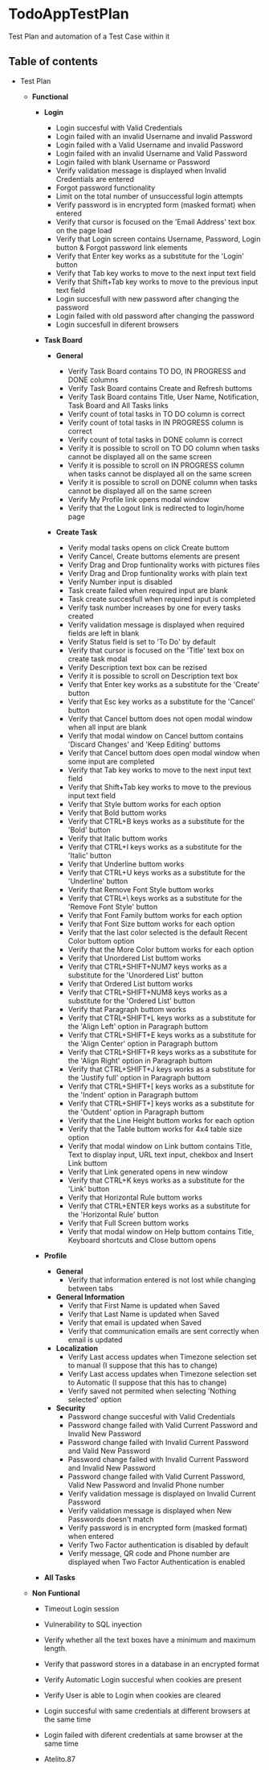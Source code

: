 # TodoAppTestPlan
Test Plan and automation of a Test Case within it

## Table of contents

* Test Plan

    *   **Functional**

        *   **Login**
            * Login succesful with Valid Credentials
            * Login failed with an invalid Username and invalid Password
            * Login failed with a Valid Username and invalid Password
            * Login failed with an invalid Username and Valid Password
            * Login failed with blank Username or Password
            * Verify validation message is displayed when Invalid Credentials are entered
            * Forgot password functionality
            * Limit on the total number of unsuccessful login attempts
            * Verify password is in encrypted form (masked format) when entered
            * Verify that cursor is focused on the 'Email Address' text box on the page load
            * Verify that Login screen contains Username, Password, Login button & Forgot password link elements
            * Verify that Enter key works as a substitute for the 'Login' button
            * Verify that Tab key works to move to the next input text field
            * Verify that Shift+Tab key works to move to the previous input text field
            * Login succesfull with new password after changing the password
            * Login failed with old password after changing the password
            * Login succesfull in diferent browsers

        *   **Task Board**
            * **General**
                * Verify Task Board contains TO DO, IN PROGRESS and DONE columns
                * Verify Task Board contains Create and Refresh buttoms
                * Verify Task Board contains Title, User Name, Notification, Task Board and All Tasks links
                * Verify count of total tasks in TO DO column is correct
                * Verify count of total tasks in IN PROGRESS column is correct
                * Verify count of total tasks in DONE column is correct
                * Verify it is possible to scroll on TO DO column when tasks cannot be displayed all on the same screen
                * Verify it is possible to scroll on IN PROGRESS column when tasks cannot be displayed all on the same screen
                * Verify it is possible to scroll on DONE column when tasks cannot be displayed all on the same screen
                * Verify My Profile link opens modal window
                * Verify that the Logout link is redirected to login/home page
            
            * **Create Task**
                * Verify modal tasks opens on click Create buttom
                * Verify Cancel, Create buttoms elements are present
                * Verify Drag and Drop funtionality works with pictures files
                * Verify Drag and Drop funtionality works with plain text
                * Verify Number input is disabled
                * Task create failed when required input are blank
                * Task create succesfull when required input is completed
                * Verify task number increases by one for every tasks created
                * Verify validation message is displayed when required fields are left in blank
                * Verify Status field is set to 'To Do' by default
                * Verify that cursor is focused on the 'Title' text box on create task modal
                * Verify Description text box can be rezised
                * Verify it is possible to scroll on Description text box
                * Verify that Enter key works as a substitute for the 'Create' button
                * Verify that Esc key works as a substitute for the 'Cancel' button
                * Verify that Cancel buttom does not open modal window when all input are blank
                * Verify that modal window on Cancel buttom contains 'Discard Changes' and 'Keep Editing' buttoms
                * Verify that Cancel buttom does open modal window when some input are completed
                * Verify that Tab key works to move to the next input text field
                * Verify that Shift+Tab key works to move to the previous input text field
                * Verify that Style buttom works for each option
                * Verify that Bold buttom works
                * Verify that CTRL+B keys works as a substitute for the 'Bold' button
                * Verify that Italic buttom works
                * Verify that CTRL+I keys works as a substitute for the 'Italic' button
                * Verify that Underline buttom works
                * Verify that CTRL+U keys works as a substitute for the 'Underline' button
                * Verify that Remove Font Style buttom works
                * Verify that CTRL+\ keys works as a substitute for the 'Remove Font Style' button
                * Verify that Font Family buttom works for each option
                * Verify that Font Size buttom works for each option
                * Verify that the last color selected is the default Recent Color buttom option
                * Verify that the More Color buttom works for each option
                * Verify that Unordered List buttom works
                * Verify that CTRL+SHIFT+NUM7 keys works as a substitute for the 'Unordered List' button
                * Verify that Ordered List buttom works
                * Verify that CTRL+SHIFT+NUM8 keys works as a substitute for the 'Ordered List' button
                * Verify that Paragraph buttom works
                * Verify that CTRL+SHIFT+L keys works as a substitute for the 'Align Left' option in Paragraph buttom
                * Verify that CTRL+SHIFT+E keys works as a substitute for the 'Align Center' option in Paragraph buttom
                * Verify that CTRL+SHIFT+R keys works as a substitute for the 'Align Right' option in Paragraph buttom
                * Verify that CTRL+SHIFT+J keys works as a substitute for the 'Justify full' option in Paragraph buttom
                * Verify that CTRL+SHIFT+[ keys works as a substitute for the 'Indent' option in Paragraph buttom
                * Verify that CTRL+SHIFT+] keys works as a substitute for the 'Outdent' option in Paragraph buttom
                * Verify that the Line Height buttom works for each option
                * Verify that the Table buttom works for 4x4 table size option
                * Verify that modal window on Link buttom contains Title, Text to display input, URL text input, chekbox and Insert Link buttom
                * Verify that Link generated opens in new window
                * Verify that CTRL+K keys works as a substitute for the 'Link' button
                * Verify that Horizontal Rule buttom works
                * Verify that CTRL+ENTER keys works as a substitute for the 'Horizontal Rule' button
                * Verify that Full Screen buttom works
                * Verify that modal window on Help buttom contains Title, Keyboard shortcuts and Close buttom opens
                
        *   **Profile**
            * **General**
                * Verify that information entered is not lost while changing between tabs
            * **General Information**
                * Verify that First Name is updated when Saved
                * Verify that Last Name is updated when Saved
                * Verify that email is updated when Saved
                * Verify that communication emails are sent correctly when email is updated
            * **Localization**
                * Verify Last access updates when Timezone selection set to manual (I suppose that this has to change)
                * Verify Last access updates when Timezone selection set to Automatic (I suppose that this has to change)
                * Verify saved not permited when selecting 'Nothing selected' option
            * **Security**
                * Password change succesful with Valid Credentials
                * Password change failed with Valid Current Password and Invalid New Password
                * Password change failed with Invalid Current Password and Valid New Password
                * Password change failed with Invalid Current Password and Invalid New Password
                * Password change failed with Valid Current Password,  Valid New Password and Invalid Phone number
                * Verify validation message is displayed on Invalid Current Password
                * Verify validation message is displayed when New Passwords doesn't match
                * Verify password is in encrypted form (masked format) when entered
                * Verify Two Factor authentication is disabled by default
                * Verify message, QR code and Phone number are displayed when Two Factor Authentication is enabled

        *   **All Tasks**


    *   **Non Funtional**

        * Timeout Login session
        * Vulnerability to SQL inyection
        * Verify whether all the text boxes have a minimum and maximum length.
        * Verify that password stores in a database in an encrypted format
        * Verify Automatic Login succesful when cookies are present
        * Verify User is able to Login when cookies are cleared
        * Login succesful with same credentials at different browsers at the same time
        * Login failed with diferent credentials at same browser at the same time


        * Atelito.87
